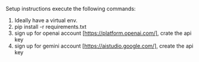 Setup instructions
execute the following commands:
1. Ideally have a virtual env.
2. pip install -r requirements.txt
3. sign up for openai account [https://platform.openai.com/], crate the api key
4. sign up for gemini account [https://aistudio.google.com/], create the api key
